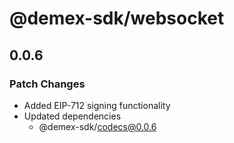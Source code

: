 # @demex-sdk/websocket

## 0.0.6

### Patch Changes

- Added EIP-712 signing functionality
- Updated dependencies
  - @demex-sdk/codecs@0.0.6
